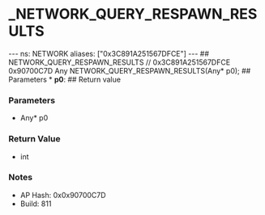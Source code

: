 # _NETWORK_QUERY_RESPAWN_RESULTS

--- ns: NETWORK aliases: ["0x3C891A251567DFCE"] --- ## NETWORK_QUERY_RESPAWN_RESULTS  // 0x3C891A251567DFCE 0x90700C7D Any NETWORK_QUERY_RESPAWN_RESULTS(Any* p0);  ## Parameters * **p0**:  ## Return value

### Parameters
* Any* p0

### Return Value
* int

### Notes
* AP Hash: 0x0x90700C7D
* Build: 811

